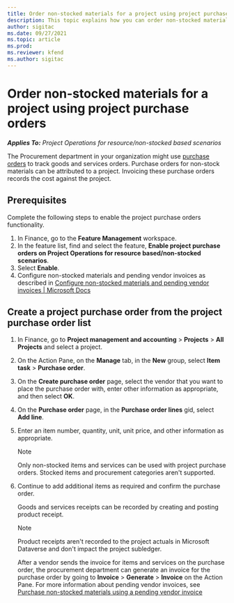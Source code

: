 ```yaml
---
title: Order non-stocked materials for a project using project purchase orders
description: This topic explains how you can order non-stocked materials for a project using project purchase orders.
author: sigitac
ms.date: 09/27/2021
ms.topic: article
ms.prod:
ms.reviewer: kfend 
ms.author: sigitac
---
```


# Order non-stocked materials for a project using project purchase orders

_**Applies To:** Project Operations for resource/non-stocked based scenarios_

The Procurement department in your organization might use [purchase orders](/dynamics365/supply-chain/procurement/purchase-order-overview) to track goods and services orders. Purchase orders for non-stock materials can be attributed to a project. Invoicing these purchase orders records the cost against the project.

## Prerequisites
Complete the following steps to enable the project purchase orders functionality.

1. In Finance, go to the **Feature Management** workspace.
2. In the feature list, find and select the feature, **Enable project purchase orders on Project Operations for resource based/non-stocked scenarios**.
3. Select **Enable**.
4. Configure non-stocked materials and pending vendor invoices as described in [Configure non-stocked materials and pending vendor invoices | Microsoft Docs](configure-materials-nonstocked.md)

## Create a project purchase order from the project purchase order list

1. In Finance, go to **Project management and accounting** > **Projects** > **All Projects** and select a project.
2. On the Action Pane, on the **Manage** tab, in the **New** group, select **Item task** > **Purchase order**.
3. On the **Create purchase order** page, select the vendor that you want to place the purchase order with, enter other information as appropriate, and then select **OK**.
4. On the **Purchase order** page, in the **Purchase order lines** gid, select **Add line**.
5. Enter an item number, quantity, unit, unit price, and other information as appropriate.

    > [!NOTE]
    > Only non-stocked items and services can be used with project purchase orders. Stocked items and procurement categories aren't supported.

6. Continue to add additional items as required and confirm the purchase order.

    Goods and services receipts can be recorded by creating and posting product receipt.

    > [!NOTE]
    > Product receipts aren't recorded to the project actuals in Microsoft Dataverse and don't impact the project subledger.

    After a vendor sends the invoice for items and services on the purchase order, the procurement department can generate an invoice for the purchase order by going to **Invoice** > **Generate** > **Invoice** on the Action Pane. For more information about pending vendor invoices, see [Purchase non-stocked materials using a pending vendor invoice](pending-vendor-invoices.md)
